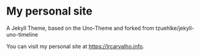 # My personal site
A Jekyll Theme, based on the Uno-Theme and forked from tzuehlke/jekyll-uno-timeline

You can visit my personal site at https://lrcarvalho.info.
